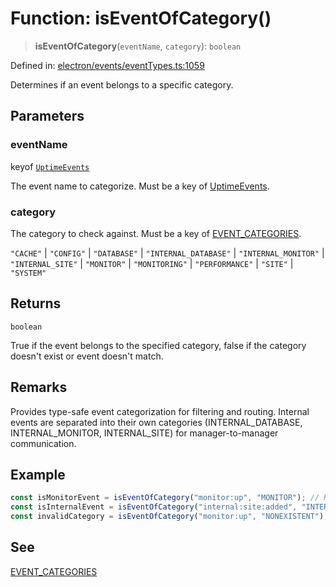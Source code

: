 # Function: isEventOfCategory()

> **isEventOfCategory**(`eventName`, `category`): `boolean`

Defined in: [electron/events/eventTypes.ts:1059](https://github.com/Nick2bad4u/Uptime-Watcher/blob/8a1973382d5fe14c52996ecda381894eb7ecd4a6/electron/events/eventTypes.ts#L1059)

Determines if an event belongs to a specific category.

## Parameters

### eventName

keyof [`UptimeEvents`](../interfaces/UptimeEvents.md)

The event name to categorize. Must be a key of [UptimeEvents](../interfaces/UptimeEvents.md).

### category

The category to check against. Must be a key of [EVENT\_CATEGORIES](../variables/EVENT_CATEGORIES.md).

`"CACHE"` | `"CONFIG"` | `"DATABASE"` | `"INTERNAL_DATABASE"` | `"INTERNAL_MONITOR"` | `"INTERNAL_SITE"` | `"MONITOR"` | `"MONITORING"` | `"PERFORMANCE"` | `"SITE"` | `"SYSTEM"`

## Returns

`boolean`

True if the event belongs to the specified category, false if the category doesn't exist or event doesn't match.

## Remarks

Provides type-safe event categorization for filtering and routing. Internal events are separated into their own categories
(INTERNAL_DATABASE, INTERNAL_MONITOR, INTERNAL_SITE) for manager-to-manager communication.

## Example

```typescript
const isMonitorEvent = isEventOfCategory("monitor:up", "MONITOR"); // Returns true
const isInternalEvent = isEventOfCategory("internal:site:added", "INTERNAL_SITE"); // Returns true
const invalidCategory = isEventOfCategory("monitor:up", "NONEXISTENT"); // Returns false
```

## See

[EVENT\_CATEGORIES](../variables/EVENT_CATEGORIES.md)
